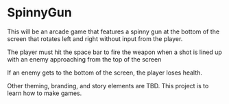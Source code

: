 # SpinnyGun

This will be an arcade game that features a spinny gun at the bottom of the screen that rotates left and right without input from the player.

The player must hit the space bar to fire the weapon when a shot is lined up with an enemy approaching from the top of the screen

If an enemy gets to the bottom of the screen, the player loses health.

Other theming, branding, and story elements are TBD. This project is to learn how to make games.
